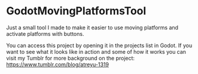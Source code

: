 # GodotMovingPlatformsTool
Just a small tool I made to make it easier to use moving platforms and activate platforms with buttons.

You can access this project by opening it in the projects list in Godot. If you want to see what it looks like in action and some of how it works you can visit my Tumblr for more background on the project: https://www.tumblr.com/blog/atreyu-1319 
